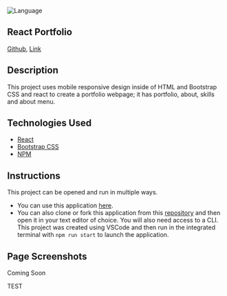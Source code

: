 ![Language](https://img.shields.io/github/languages/top/jiji-smith/react-portfolio)
## React Portfolio
[Github](https://github.com/jiji-smith/react-portfolio),
[Link](https://jiji-smith.github.io/react-portfolio)

## Description
This project uses mobile responsive design inside of HTML and Bootstrap CSS and react to create a portfolio webpage; it has portfolio, about, skills and about menu.
## Technologies Used
- [React](https://reactjs.org/)
- [Bootstrap CSS](https://getbootstrap.com/docs/3.4/css/)
- [NPM](https://www.npmjs.com/)

## Instructions
This project can be opened and run in multiple ways.
- You can use this application [here](https://jiji-smith.github.io/react-portfolio).
- You can also clone or fork this application from this [repository](https://github.com/jiji-smith/react-portfolio) and then open it in your text editor of choice. You will also need access to a CLI. This project was created using VSCode and then run in the integrated terminal with ```npm run start``` to launch the application.

## Page Screenshots
Coming Soon
<!-- Home/Login Page
![ScreenShot_Home](./client/src/assets/images/ScreenShot_Home.png)
User Authentication with Auth0
![ScreenShot_UserAuth](./client/src/assets/images/ScreenShot_UserAuth.png)
Dashboard/User Profile Page
![ScreenShot_Dashboard](./client/src/assets/images/ScreenShot_Dashboard.png)
Stock Search Feature
![ScreenShot_StockSearch](./client/src/assets/images/ScreenShot_StockSearch.png)
Stock Graph Feature
![ScreenShot_StockGraph](./client/src/assets/images/ScreenShot_StockGraph.png)
Any and all collaboration is welcome so if you have any suggestions or thoughts for new features, please send me an email at jihyunjung0219@gmail.com.![image](https://user-images.githubusercontent.com/66854625/109592857-9c124d80-7ad5-11eb-9c49-70f293f42ba0.png)
!-->


TEST